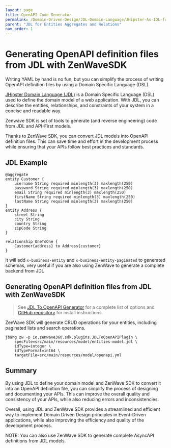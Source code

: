 ```yaml
---
layout: page
title: OpenAPI Code Generator
permalink: /Domain-Driven-Design/JDL-Domain-Language/JHipster-As-IDL-for-OpenAPIv3
parent: "JDL for Entities Aggregates and Relations"
nav_order: 1
---
```


# Generating OpenAPI definition files from JDL with ZenWaveSDK

Writing YAML by hand is no fun, but you can simplify the process of writing OpenAPI definition files by using a Domain Specific Language (DSL).

[JHipster Domain Language (JDL)](https://www.jhipster.tech/jdl/intro) is a Domain Specific Language (DSL) used to define the domain model of a web application. With JDL, you can describe the entities, relationships, and constraints of your system in a concise and readable way.

Zenwave SDK is set of tools to generate (and reverse engineering) code from JDL and API-First models.

Thanks to ZenWave SDK, you can convert JDL models into OpenAPI definition files. This can save time and effort in the development process while ensuring that your APIs follow best practices and standards.

## JDL Example

```jdl
@aggregate
entity Customer {
    username String required minlength(3) maxlength(250)
    password String required minlength(3) maxlength(250)
    email String required minlength(3) maxlength(250)
    firstName String required minlength(3) maxlength(250)
    lastName String required minlength(3) maxlength(250)
}
entity Address {
    street String
    city String
    country String
    zipCode String
}

relationship OneToOne {
    Customer{address} to Address{customer}
}
```

It will add `x-business-entity` and `x-business-entity-paginated` to generated schemas, very useful if you are also using ZenWave to generate a complete backend from JDL


## Generating OpenAPI definition files from JDL with ZenWaveSDK

> See [JDL To OpenAPI Generator](https://zenwave360.github.io/zenwave-sdk/plugins/jdl-to-openapi/) for a complete list of options and [GitHub repository](https://github.com/zenwave360/zenwave-sdk) for install instructions.

ZenWave SDK will generate CRUD operations for your entities, including paginated lists and search operations.

```shell
jbang zw -p io.zenwave360.sdk.plugins.JDLToOpenAPIPlugin \
    specFile=src/main/resources/model/entities-model.jdl \
    idType=integer \
    idTypeFormat=int64 \
    targetFile=src/main/resources/model/openapi.yml
```


## Summary

By using JDL to define your domain model and ZenWave SDK to convert it into an OpenAPI definition file, you can simplify the process of designing and documenting your APIs. This can improve the overall quality and consistency of your APIs, while also reducing errors and inconsistencies.

Overall, using JDL and ZenWave SDK provides a streamlined and efficient way to implement Domain Driven Design principles in Event-Driven applications, while also improving the efficiency and quality of the development process.

NOTE: You can also use ZenWave SDK to generate complete AsyncAPI definitions from JDL models.
